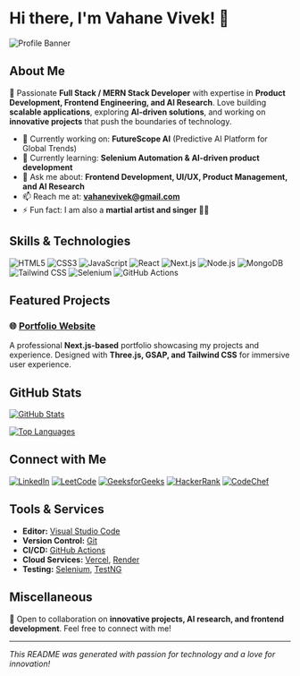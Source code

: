 # Hi there, I'm Vahane Vivek! 👋

![Profile Banner](https://images.unsplash.com/photo-1517433456452-f9633a875f6f?q=80&w=1632&auto=format&fit=crop&ixlib=rb-4.0.3&ixid=M3wxMjA3fDB8MHxwaG90by1wYWdlfHx8fGVufDB8fHx8fA%3D%3D)

## About Me

🚀 Passionate **Full Stack / MERN Stack Developer** with expertise in **Product Development, Frontend Engineering, and AI Research**. Love building **scalable applications**, exploring **AI-driven solutions**, and working on **innovative projects** that push the boundaries of technology.

- 🔭 Currently working on: **FutureScope AI** (Predictive AI Platform for Global Trends)
- 🌱 Currently learning: **Selenium Automation & AI-driven product development**
- 💬 Ask me about: **Frontend Development, UI/UX, Product Management, and AI Research**
- 📫 Reach me at: **vahanevivek@gmail.com**
- ⚡ Fun fact: I am also a **martial artist and singer** 🎤🥋

## Skills & Technologies

![HTML5](https://img.shields.io/badge/-HTML5-E34F26?style=flat-square&logo=html5&logoColor=white)
![CSS3](https://img.shields.io/badge/-CSS3-1572B6?style=flat-square&logo=css3)
![JavaScript](https://img.shields.io/badge/-JavaScript-F7DF1E?style=flat-square&logo=javascript&logoColor=black)
![React](https://img.shields.io/badge/-React-61DAFB?style=flat-square&logo=react)
![Next.js](https://img.shields.io/badge/-Next.js-000000?style=flat-square&logo=next.js)
![Node.js](https://img.shields.io/badge/-Node.js-339933?style=flat-square&logo=node.js)
![MongoDB](https://img.shields.io/badge/-MongoDB-47A248?style=flat-square&logo=mongodb&logoColor=white)
![Tailwind CSS](https://img.shields.io/badge/-Tailwind%20CSS-38B2AC?style=flat-square&logo=tailwind-css)
![Selenium](https://img.shields.io/badge/-Selenium-43B02A?style=flat-square&logo=selenium)
![GitHub Actions](https://img.shields.io/badge/-GitHub%20Actions-2088FF?style=flat-square&logo=github-actions)

## Featured Projects

### 🌐 [Portfolio Website](https://vahane-vivek-portfolio.vercel.app/)
A professional **Next.js-based** portfolio showcasing my projects and experience. Designed with **Three.js, GSAP, and Tailwind CSS** for immersive user experience.


## GitHub Stats

[![GitHub Stats](https://github-readme-stats.vercel.app/api?username=VIKKY0909&show_icons=true&theme=radical)](https://github.com/VIKKY0909)

[![Top Languages](https://github-readme-stats.vercel.app/api/top-langs/?username=VIKKY0909&layout=compact&theme=radical)](https://github.com/VIKKY0909)

## Connect with Me

[![LinkedIn](https://img.shields.io/badge/LinkedIn-0077B5?style=for-the-badge&logo=linkedin&logoColor=white)](https://www.linkedin.com/in/vivek-vahane/)
[![LeetCode](https://img.shields.io/badge/LeetCode-FFA116?style=for-the-badge&logo=leetcode&logoColor=white)](https://leetcode.com/VIKKY0909/)
[![GeeksforGeeks](https://img.shields.io/badge/GeeksforGeeks-05CC47?style=for-the-badge&logo=geeksforgeeks&logoColor=white)](https://auth.geeksforgeeks.org/user/vikivahane/)
[![HackerRank](https://img.shields.io/badge/HackerRank-2EC866?style=for-the-badge&logo=hackerrank&logoColor=white)](https://www.hackerrank.com/vikivahane/)
[![CodeChef](https://img.shields.io/badge/CodeChef-5B4638?style=for-the-badge&logo=codechef&logoColor=white)](https://www.codechef.com/users//zeal_trail_49/)

## Tools & Services

- **Editor:** [Visual Studio Code](https://code.visualstudio.com/)
- **Version Control:** [Git](https://git-scm.com/)
- **CI/CD:** [GitHub Actions](https://github.com/features/actions)
- **Cloud Services:** [Vercel](https://vercel.com/), [Render](https://render.com/)
- **Testing:** [Selenium](https://www.selenium.dev/), [TestNG](https://testng.org/doc/)

## Miscellaneous

🚀 Open to collaboration on **innovative projects, AI research, and frontend development**. Feel free to connect with me!

---

*This README was generated with passion for technology and a love for innovation!*
